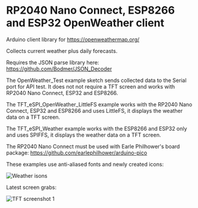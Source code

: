 # RP2040 Nano Connect, ESP8266 and ESP32 OpenWeather client

Arduino client library for https://openweathermap.org/

Collects current weather plus daily forecasts.

Requires the JSON parse library here:
https://github.com/Bodmer/JSON_Decoder

The OpenWeather_Test example sketch sends collected data to the Serial port for API test. It does not not require a TFT screen and works with RP2040 Nano Connect, ESP32 and ESP8266.

The TFT_eSPI_OpenWeather_LittleFS example works with the RP2040 Nano Connect, ESP32 and ESP8266 and uses LittleFS, it displays the weather data on a TFT screen.

The TFT_eSPI_Weather example works with the ESP8266 and ESP32 only and uses SPIFFS, it displays the weather data on a TFT screen.

The RP2040 Nano Connect must be used with Earle Philhower's board package:
https://github.com/earlephilhower/arduino-pico

These examples use anti-aliased fonts and newly created icons:

![Weather isons](https://i.imgur.com/luK7Vcj.jpg)

Latest screen grabs:

![TFT screenshot 1](https://i.imgur.com/ORovwNY.png)

